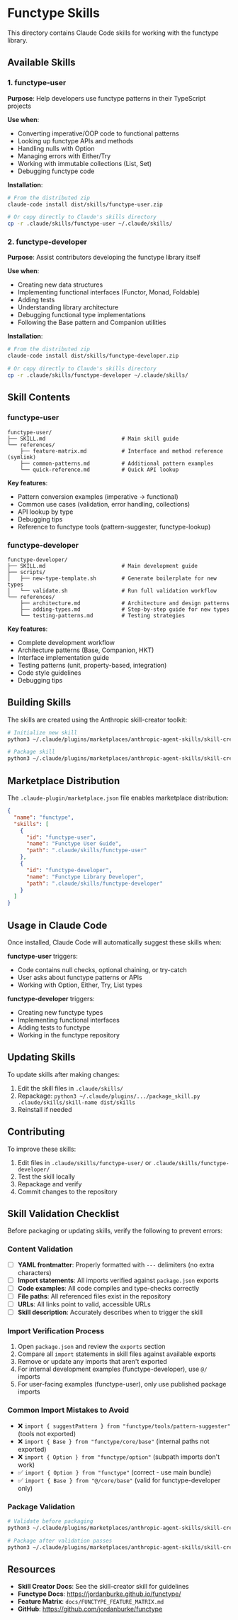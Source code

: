 # Functype Skills

This directory contains Claude Code skills for working with the functype library.

## Available Skills

### 1. functype-user

**Purpose**: Help developers use functype patterns in their TypeScript projects

**Use when**:

- Converting imperative/OOP code to functional patterns
- Looking up functype APIs and methods
- Handling nulls with Option
- Managing errors with Either/Try
- Working with immutable collections (List, Set)
- Debugging functype code

**Installation**:

```bash
# From the distributed zip
claude-code install dist/skills/functype-user.zip

# Or copy directly to Claude's skills directory
cp -r .claude/skills/functype-user ~/.claude/skills/
```

### 2. functype-developer

**Purpose**: Assist contributors developing the functype library itself

**Use when**:

- Creating new data structures
- Implementing functional interfaces (Functor, Monad, Foldable)
- Adding tests
- Understanding library architecture
- Debugging functional type implementations
- Following the Base pattern and Companion utilities

**Installation**:

```bash
# From the distributed zip
claude-code install dist/skills/functype-developer.zip

# Or copy directly to Claude's skills directory
cp -r .claude/skills/functype-developer ~/.claude/skills/
```

## Skill Contents

### functype-user

```
functype-user/
├── SKILL.md                        # Main skill guide
└── references/
    ├── feature-matrix.md           # Interface and method reference (symlink)
    ├── common-patterns.md          # Additional pattern examples
    └── quick-reference.md          # Quick API lookup
```

**Key features**:

- Pattern conversion examples (imperative → functional)
- Common use cases (validation, error handling, collections)
- API lookup by type
- Debugging tips
- Reference to functype tools (pattern-suggester, functype-lookup)

### functype-developer

```
functype-developer/
├── SKILL.md                        # Main development guide
├── scripts/
│   ├── new-type-template.sh        # Generate boilerplate for new types
│   └── validate.sh                 # Run full validation workflow
└── references/
    ├── architecture.md             # Architecture and design patterns
    ├── adding-types.md             # Step-by-step guide for new types
    └── testing-patterns.md         # Testing strategies
```

**Key features**:

- Complete development workflow
- Architecture patterns (Base, Companion, HKT)
- Interface implementation guide
- Testing patterns (unit, property-based, integration)
- Code style guidelines
- Debugging tips

## Building Skills

The skills are created using the Anthropic skill-creator toolkit:

```bash
# Initialize new skill
python3 ~/.claude/plugins/marketplaces/anthropic-agent-skills/skill-creator/scripts/init_skill.py skill-name --path .claude/skills

# Package skill
python3 ~/.claude/plugins/marketplaces/anthropic-agent-skills/skill-creator/scripts/package_skill.py .claude/skills/skill-name dist/skills
```

## Marketplace Distribution

The `.claude-plugin/marketplace.json` file enables marketplace distribution:

```json
{
  "name": "functype",
  "skills": [
    {
      "id": "functype-user",
      "name": "Functype User Guide",
      "path": ".claude/skills/functype-user"
    },
    {
      "id": "functype-developer",
      "name": "Functype Library Developer",
      "path": ".claude/skills/functype-developer"
    }
  ]
}
```

## Usage in Claude Code

Once installed, Claude Code will automatically suggest these skills when:

**functype-user** triggers:

- Code contains null checks, optional chaining, or try-catch
- User asks about functype patterns or APIs
- Working with Option, Either, Try, List types

**functype-developer** triggers:

- Creating new functype types
- Implementing functional interfaces
- Adding tests to functype
- Working in the functype repository

## Updating Skills

To update skills after making changes:

1. Edit the skill files in `.claude/skills/`
2. Repackage: `python3 ~/.claude/plugins/.../package_skill.py .claude/skills/skill-name dist/skills`
3. Reinstall if needed

## Contributing

To improve these skills:

1. Edit files in `.claude/skills/functype-user/` or `.claude/skills/functype-developer/`
2. Test the skill locally
3. Repackage and verify
4. Commit changes to the repository

## Skill Validation Checklist

Before packaging or updating skills, verify the following to prevent errors:

### Content Validation

- [ ] **YAML frontmatter**: Properly formatted with `---` delimiters (no extra characters)
- [ ] **Import statements**: All imports verified against `package.json` exports
- [ ] **Code examples**: All code compiles and type-checks correctly
- [ ] **File paths**: All referenced files exist in the repository
- [ ] **URLs**: All links point to valid, accessible URLs
- [ ] **Skill description**: Accurately describes when to trigger the skill

### Import Verification Process

1. Open `package.json` and review the `exports` section
2. Compare all `import` statements in skill files against available exports
3. Remove or update any imports that aren't exported
4. For internal development examples (functype-developer), use `@/` imports
5. For user-facing examples (functype-user), only use published package imports

### Common Import Mistakes to Avoid

- ❌ `import { suggestPattern } from "functype/tools/pattern-suggester"` (tools not exported)
- ❌ `import { Base } from "functype/core/base"` (internal paths not exported)
- ❌ `import { Option } from "functype/option"` (subpath imports don't work)
- ✅ `import { Option } from "functype"` (correct - use main bundle)
- ✅ `import { Base } from "@/core/base"` (valid for functype-developer only)

### Package Validation

```bash
# Validate before packaging
python3 ~/.claude/plugins/marketplaces/anthropic-agent-skills/skill-creator/scripts/quick_validate.py .claude/skills/functype-user

# Package after validation passes
python3 ~/.claude/plugins/marketplaces/anthropic-agent-skills/skill-creator/scripts/package_skill.py .claude/skills/functype-user dist/skills
```

## Resources

- **Skill Creator Docs**: See the skill-creator skill for guidelines
- **Functype Docs**: https://jordanburke.github.io/functype/
- **Feature Matrix**: `docs/FUNCTYPE_FEATURE_MATRIX.md`
- **GitHub**: https://github.com/jordanburke/functype
